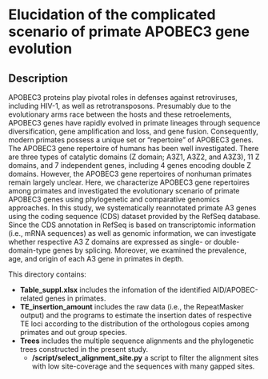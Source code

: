 # Elucidation of the complicated scenario of primate APOBEC3 gene evolution

## Description
APOBEC3 proteins play pivotal roles in defenses against retroviruses, including HIV-1, as well as retrotransposons. Presumably due to the evolutionary arms race between the hosts and these retroelements, APOBEC3 genes have rapidly evolved in primate lineages through sequence diversification, gene amplification and loss, and gene fusion. Consequently, modern primates possess a unique set or “repertoire” of APOBEC3 genes. The APOBEC3 gene repertoire of humans has been well investigated. There are three types of catalytic domains (Z domain; A3Z1, A3Z2, and A3Z3), 11 Z domains, and 7 independent genes, including 4 genes encoding double Z domains. However, the APOBEC3 gene repertoires of nonhuman primates remain largely unclear. Here, we characterize APOBEC3 gene repertoires among primates and investigated the evolutionary scenario of primate APOBEC3 genes using phylogenetic and comparative genomics approaches. In this study, we systematically reannotated primate A3 genes using the coding sequence (CDS) dataset provided by the RefSeq database. Since the CDS annotation in RefSeq is based on transcriptomic information (i.e., mRNA sequences) as well as genomic information, we can investigate whether respective A3 Z domains are expressed as single- or double-domain-type genes by splicing. Moreover, we examined the prevalence, age, and origin of each A3 gene in primates in depth.

This directory contains:
* **Table_suppl.xlsx** includes the infomation of the identified AID/APOBEC-related genes in primates.
* **TE_insertion_amount** includes the raw data (i.e., the RepeatMasker output) and the programs to estimate the insertion dates of respective TE loci according to the distribution of the orthologous copies among primates and out group species. 
* **Trees** includes the multiple sequence alignments and the phylogenetic trees constructed in the present study.
  * **/script/select_alignment_site.py** a script to filter the alignment sites with low site-coverage and the sequences with many gapped sites.
  

